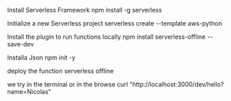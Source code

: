 Install Serverless Framework
npm install -g serverless

Initialize a new Serverless project
serverless create --template aws-python

Install the plugin to run functions locally
npm install serverless-offline --save-dev

Installa Json
npm init -y

deploy the function
serverless offline

we try in the terminal or in the browse
curl "http://localhost:3000/dev/hello?name=Nicolas"
